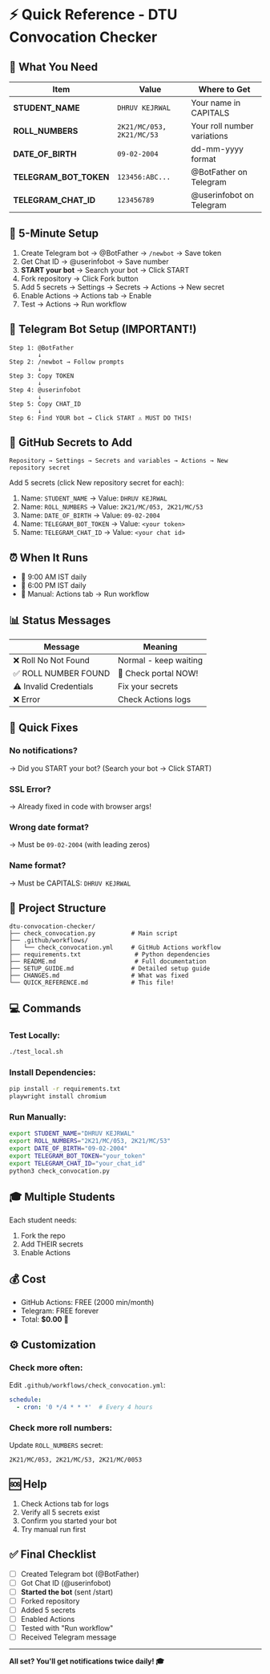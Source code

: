 # ⚡ Quick Reference - DTU Convocation Checker

## 🎯 What You Need

| Item | Value | Where to Get |
|------|-------|--------------|
| **STUDENT_NAME** | `DHRUV KEJRWAL` | Your name in CAPITALS |
| **ROLL_NUMBERS** | `2K21/MC/053, 2K21/MC/53` | Your roll number variations |
| **DATE_OF_BIRTH** | `09-02-2004` | dd-mm-yyyy format |
| **TELEGRAM_BOT_TOKEN** | `123456:ABC...` | @BotFather on Telegram |
| **TELEGRAM_CHAT_ID** | `123456789` | @userinfobot on Telegram |

## 🚀 5-Minute Setup

1. Create Telegram bot → @BotFather → `/newbot` → Save token
2. Get Chat ID → @userinfobot → Save number
3. **START your bot** → Search your bot → Click START
4. Fork repository → Click Fork button
5. Add 5 secrets → Settings → Secrets → Actions → New secret
6. Enable Actions → Actions tab → Enable
7. Test → Actions → Run workflow

## 📱 Telegram Bot Setup (IMPORTANT!)

```
Step 1: @BotFather
        ↓
Step 2: /newbot → Follow prompts
        ↓
Step 3: Copy TOKEN
        ↓
Step 4: @userinfobot
        ↓
Step 5: Copy CHAT_ID
        ↓
Step 6: Find YOUR bot → Click START ⚠️ MUST DO THIS!
```

## 🔐 GitHub Secrets to Add

```
Repository → Settings → Secrets and variables → Actions → New repository secret
```

Add 5 secrets (click New repository secret for each):

1. Name: `STUDENT_NAME` → Value: `DHRUV KEJRWAL`
2. Name: `ROLL_NUMBERS` → Value: `2K21/MC/053, 2K21/MC/53`
3. Name: `DATE_OF_BIRTH` → Value: `09-02-2004`
4. Name: `TELEGRAM_BOT_TOKEN` → Value: `<your token>`
5. Name: `TELEGRAM_CHAT_ID` → Value: `<your chat id>`

## ⏰ When It Runs

- 🌅 9:00 AM IST daily
- 🌆 6:00 PM IST daily
- 🔧 Manual: Actions tab → Run workflow

## 📊 Status Messages

| Message | Meaning |
|---------|---------|
| ❌ Roll No Not Found | Normal - keep waiting |
| ✅ ROLL NUMBER FOUND | 🎉 Check portal NOW! |
| ⚠️ Invalid Credentials | Fix your secrets |
| ❌ Error | Check Actions logs |

## 🐛 Quick Fixes

### No notifications?
→ Did you START your bot? (Search your bot → Click START)

### SSL Error?
→ Already fixed in code with browser args!

### Wrong date format?
→ Must be `09-02-2004` (with leading zeros)

### Name format?
→ Must be CAPITALS: `DHRUV KEJRWAL`

## 📂 Project Structure

```
dtu-convocation-checker/
├── check_convocation.py          # Main script
├── .github/workflows/
│   └── check_convocation.yml     # GitHub Actions workflow
├── requirements.txt               # Python dependencies
├── README.md                      # Full documentation
├── SETUP_GUIDE.md                # Detailed setup guide
├── CHANGES.md                    # What was fixed
└── QUICK_REFERENCE.md            # This file!
```

## 💻 Commands

### Test Locally:
```bash
./test_local.sh
```

### Install Dependencies:
```bash
pip install -r requirements.txt
playwright install chromium
```

### Run Manually:
```bash
export STUDENT_NAME="DHRUV KEJRWAL"
export ROLL_NUMBERS="2K21/MC/053, 2K21/MC/53"
export DATE_OF_BIRTH="09-02-2004"
export TELEGRAM_BOT_TOKEN="your_token"
export TELEGRAM_CHAT_ID="your_chat_id"
python3 check_convocation.py
```

## 🎓 Multiple Students

Each student needs:
1. Fork the repo
2. Add THEIR secrets
3. Enable Actions

## 💰 Cost

- GitHub Actions: FREE (2000 min/month)
- Telegram: FREE forever
- Total: **$0.00** 🎉

## ⚙️ Customization

### Check more often:
Edit `.github/workflows/check_convocation.yml`:
```yaml
schedule:
  - cron: '0 */4 * * *'  # Every 4 hours
```

### Check more roll numbers:
Update `ROLL_NUMBERS` secret:
```
2K21/MC/053, 2K21/MC/53, 2K21/MC/0053
```

## 🆘 Help

1. Check Actions tab for logs
2. Verify all 5 secrets exist
3. Confirm you started your bot
4. Try manual run first

## ✅ Final Checklist

- [ ] Created Telegram bot (@BotFather)
- [ ] Got Chat ID (@userinfobot)
- [ ] **Started the bot** (sent /start)
- [ ] Forked repository
- [ ] Added 5 secrets
- [ ] Enabled Actions
- [ ] Tested with "Run workflow"
- [ ] Received Telegram message

---

**All set? You'll get notifications twice daily! 🎓**
